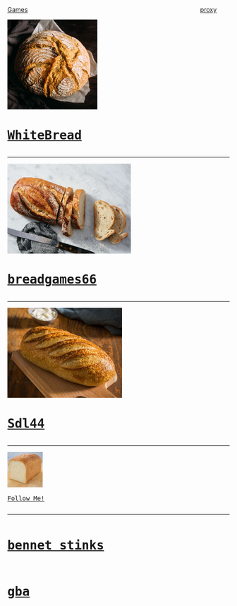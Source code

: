 

<html>
<body>
<p1>
  <a href="https://sourdoughlover.github.io/Gamis/">Games</a> ⠀⠀⠀⠀⠀⠀⠀⠀⠀⠀⠀⠀⠀⠀ ⠀⠀⠀⠀⠀⠀⠀⠀⠀⠀⠀⠀⠀⠀⠀⠀⠀⠀⠀ ⠀⠀⠀⠀<a href="https://5dqqmx.sse-0.codesandbox.io/proxy/https://us13.proxysite.com/process.php?d=J8kSoNNegJn5CWgL1hQSybj0mQ%3D%3D&b=9">proxy</a>
<pre><img src="IMG_0259.jpeg" width="204" height="204">
<h1><a href="https://sourdoughlover.github.io/WhiteBread/">WhiteBread</a></h1></pre>
<hr>
<pre><img src="IMG_0248.jpeg" width="280" height="204">
<h1><a href="https://sourdoughlover.github.io/Breadgames66/">breadgames66</a></h1></pre>
<hr>
<pre><img src="IMG_0171.jpeg" width="260" height="204">
<h1><a href="https://sourdoughlover.github.io/Sdl44/">Sdl44</a></h1></pre>
<hr>
<pre><img src="IMG_0172.jpeg" width="80" height="80">
<p><a href="https://github.com/sourdoughlover/">Follow Me!</a></p></pre>
<hr>
<pre><h1><a href="https://sourdoughlover.github.io/Benett-stinks/">bennet stinks</a></h1></pre>
<pre><h1><a href="https://sourdoughlover.github.io/GBA2.0/">gba</a></h1></pre>
</body>
</html>
